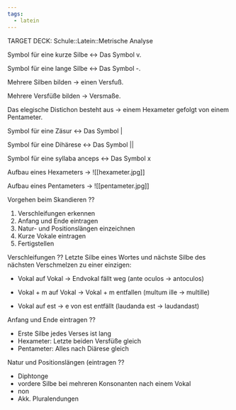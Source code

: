 ```yaml
---
tags:
  - latein
---
```

TARGET DECK: Schule::Latein::Metrische Analyse

Symbol für eine kurze Silbe <-> Das Symbol v.
<!--SR:!2024-07-11,4,284!2024-07-18,13,288-->

Symbol für eine lange Silbe <-> Das Symbol -.
<!--SR:!2024-07-11,4,284!2024-07-17,12,288-->

Mehrere Silben bilden -> einen Versfuß.
<!--SR:!2024-07-11,4,284-->

Mehrere Versfüße bilden -> Versmaße.
<!--SR:!2024-07-11,4,284-->

Das elegische Distichon besteht aus -> einem Hexameter gefolgt von einem Pentameter.

Symbol für eine Zäsur <-> Das Symbol |
<!--SR:!2024-07-11,4,284!2024-07-15,10,288-->

Symbol für eine Dihärese <-> Das Symbol ||
<!--SR:!2000-01-01,1,250!2024-07-14,9,288-->

Symbol für eine syllaba anceps <-> Das Symbol x
<!--SR:!2024-07-11,4,284!2024-07-16,11,288-->


Aufbau eines Hexameters -> ![[hexameter.jpg]]
<!--SR:!2024-07-11,4,284-->


Aufbau eines Pentameters -> ![[pentameter.jpg]]
<!--SR:!2024-07-11,4,284-->


Vorgehen beim Skandieren
??
1. Verschleifungen erkennen
2. Anfang und Ende eintragen
3. Natur- und Positionslängen einzeichnen
4. Kurze Vokale eintragen
5. Fertigstellen
<!--SR:!2024-07-11,4,284!2024-07-11,4,284-->


Verschleifungen
??
Letzte Silbe eines Wortes und nächste Silbe des nächsten Verschmelzen zu einer einzigen:
- Vokal auf Vokal -> Endvokal fällt weg (ante oculos -> antoculos)
<!--SR:!2024-07-11,4,284-->

- Vokal + m auf Vokal -> Vokal + m entfallen (multum ille -> multille)
<!--SR:!2024-07-11,4,284-->

- Vokal auf est -> e von est entfällt (laudanda est -> laudandast)
<!--SR:!2024-07-10,3,250-->


Anfang und Ende eintragen
??
- Erste Silbe jedes Verses ist lang
- Hexameter: Letzte beiden Versfüße gleich
- Pentameter: Alles nach Diärese gleich
<!--SR:!2024-07-11,4,284!2024-07-11,4,284-->


Natur und Positionslängen (eintragen
??
- Diphtonge
- vordere Silbe bei mehreren Konsonanten nach einem Vokal
- non
- Akk. Pluralendungen
<!--SR:!2024-07-11,4,284!2024-07-11,4,284-->